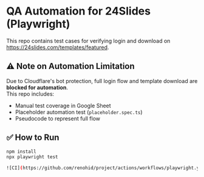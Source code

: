 # QA Automation for 24Slides (Playwright)

This repo contains test cases for verifying login and download on https://24slides.com/templates/featured.

## ⚠️ Note on Automation Limitation

Due to Cloudflare's bot protection, full login flow and template download are **blocked for automation**.  
This repo includes:
- Manual test coverage in Google Sheet
- Placeholder automation test (`placeholder.spec.ts`)
- Pseudocode to represent full flow

## ✅ How to Run

```bash
npm install
npx playwright test

![CI](https://github.com/renohid/project/actions/workflows/playwright.yml/badge.svg)
